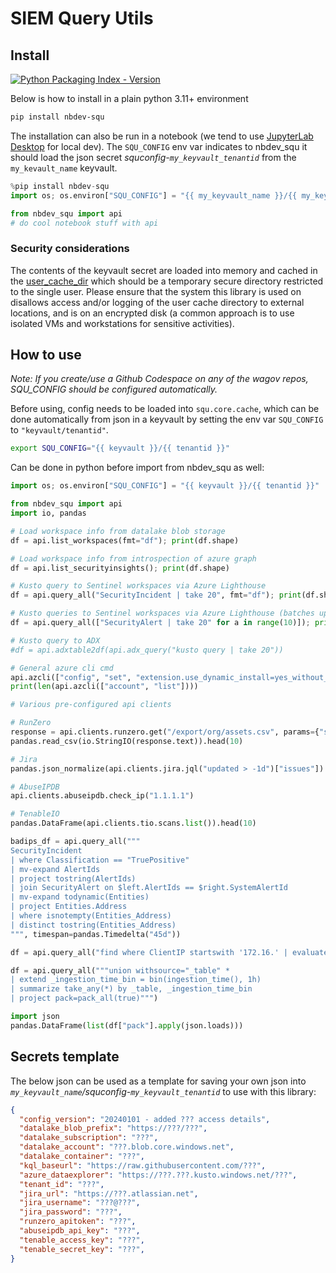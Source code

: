 # SIEM Query Utils


<!-- WARNING: THIS FILE WAS AUTOGENERATED! DO NOT EDIT! -->

## Install

[![Python Packaging Index -
Version](https://img.shields.io/pypi/v/nbdev-squ.png)](https://pypi.org/project/nbdev-squ/)

Below is how to install in a plain python 3.11+ environment

``` sh
pip install nbdev-squ
```

The installation can also be run in a notebook (we tend to use
[JupyterLab Desktop](https://github.com/jupyterlab/jupyterlab-desktop)
for local dev). The `SQU_CONFIG` env var indicates to nbdev_squ it
should load the json secret *squconfig-`my_keyvault_tenantid`* from the
`my_kevault_name` keyvault.

``` python
%pip install nbdev-squ
import os; os.environ["SQU_CONFIG"] = "{{ my_keyvault_name }}/{{ my_keyvault_tenantid }}" 

from nbdev_squ import api
# do cool notebook stuff with api
```

### Security considerations

The contents of the keyvault secret are loaded into memory and cached in
the
[user_cache_dir](https://platformdirs.readthedocs.io/en/latest/api.html#cache-directory)
which should be a temporary secure directory restricted to the single
user. Please ensure that the system this library is used on disallows
access and/or logging of the user cache directory to external locations,
and is on an encrypted disk (a common approach is to use isolated VMs
and workstations for sensitive activities).

## How to use

*Note: If you create/use a Github Codespace on any of the wagov repos,
SQU_CONFIG should be configured automatically.*

Before using, config needs to be loaded into `squ.core.cache`, which can
be done automatically from json in a keyvault by setting the env var
`SQU_CONFIG` to `"keyvault/tenantid"`.

``` bash
export SQU_CONFIG="{{ keyvault }}/{{ tenantid }}"
```

Can be done in python before import from nbdev_squ as well:

``` python
import os; os.environ["SQU_CONFIG"] = "{{ keyvault }}/{{ tenantid }}"
```

``` python
from nbdev_squ import api
import io, pandas

# Load workspace info from datalake blob storage
df = api.list_workspaces(fmt="df"); print(df.shape)

# Load workspace info from introspection of azure graph
df = api.list_securityinsights(); print(df.shape)

# Kusto query to Sentinel workspaces via Azure Lighthouse
df = api.query_all("SecurityIncident | take 20", fmt="df"); print(df.shape)

# Kusto queries to Sentinel workspaces via Azure Lighthouse (batches up to 100 queries at a time)
df = api.query_all(["SecurityAlert | take 20" for a in range(10)]); print(df.shape)

# Kusto query to ADX
#df = api.adxtable2df(api.adx_query("kusto query | take 20"))

# General azure cli cmd
api.azcli(["config", "set", "extension.use_dynamic_install=yes_without_prompt"])
print(len(api.azcli(["account", "list"])))

# Various pre-configured api clients

# RunZero
response = api.clients.runzero.get("/export/org/assets.csv", params={"search": "has_public:t AND alive:t AND (protocol:rdp OR protocol:vnc OR protocol:teamviewer OR protocol:telnet OR protocol:ftp)"})
pandas.read_csv(io.StringIO(response.text)).head(10)

# Jira
pandas.json_normalize(api.clients.jira.jql("updated > -1d")["issues"]).head(10)

# AbuseIPDB
api.clients.abuseipdb.check_ip("1.1.1.1")

# TenableIO
pandas.DataFrame(api.clients.tio.scans.list()).head(10)
```

``` python
badips_df = api.query_all("""
SecurityIncident
| where Classification == "TruePositive"
| mv-expand AlertIds
| project tostring(AlertIds)
| join SecurityAlert on $left.AlertIds == $right.SystemAlertId
| mv-expand todynamic(Entities)
| project Entities.Address
| where isnotempty(Entities_Address)
| distinct tostring(Entities_Address)
""", timespan=pandas.Timedelta("45d"))
```

``` python
df = api.query_all("find where ClientIP startswith '172.16.' | evaluate bag_unpack(pack_) | take 40000")
```

``` python
df = api.query_all("""union withsource="_table" *
| extend _ingestion_time_bin = bin(ingestion_time(), 1h)
| summarize take_any(*) by _table, _ingestion_time_bin
| project pack=pack_all(true)""")
```

``` python
import json
pandas.DataFrame(list(df["pack"].apply(json.loads)))
```

## Secrets template

The below json can be used as a template for saving your own json into
*`my_keyvault_name`/squconfig-`my_keyvault_tenantid`* to use with this
library:

``` json
{
  "config_version": "20240101 - added ??? access details",
  "datalake_blob_prefix": "https://???/???",
  "datalake_subscription": "???",
  "datalake_account": "???.blob.core.windows.net",
  "datalake_container": "???",
  "kql_baseurl": "https://raw.githubusercontent.com/???",
  "azure_dataexplorer": "https://???.???.kusto.windows.net/???",
  "tenant_id": "???",
  "jira_url": "https://???.atlassian.net",
  "jira_username": "???@???",
  "jira_password": "???",
  "runzero_apitoken": "???",
  "abuseipdb_api_key": "???",
  "tenable_access_key": "???",
  "tenable_secret_key": "???",
}
```
